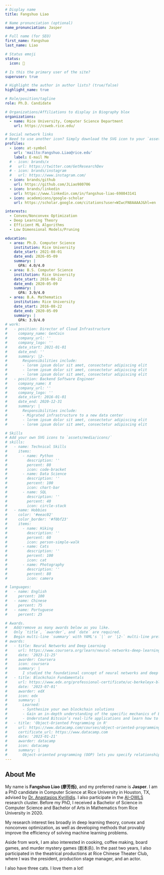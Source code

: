 ```yaml
---
# Display name
title: Fangshuo Liao

# Name pronunciation (optional)
name_pronunciation: Jasper

# Full name (for SEO)
first_name: Fangshuo
last_name: Liao

# Status emoji
status:
  icon: 💭

# Is this the primary user of the site?
superuser: true

# Highlight the author in author lists? (true/false)
highlight_name: true

# Role/position/tagline
role: Ph.D. Candidate

# Organizations/Affiliations to display in Biography blox
organizations:
  - name: Rice University, Computer Science Department
    url: https://csweb.rice.edu/

# Social network links
# Need to use another icon? Simply download the SVG icon to your `assets/media/icons/` folder.
profiles:
  - icon: at-symbol
    url: 'mailto:Fangshuo.Liao@rice.edu'
    label: E-mail Me
  # - icon: brands/x
  #   url: https://twitter.com/GetResearchDev
  # - icon: brands/instagram
  #   url: https://www.instagram.com/
  - icon: brands/github
    url: https://github.com/JLiao980706
  - icon: brands/linkedin
    url: https://www.linkedin.com/in/fangshuo-liao-698043141
  - icon: academicons/google-scholar
    url: https://scholar.google.com/citations?user=WIwcFN8AAAAJ&hl=en

interests:
  - Convex/Nonconvex Optimization
  - Deep Learning Theory
  - Efficient ML Algorithms
  - Low Dimensional Models/Pruning

education:
  - area: Ph.D. Computer Science
    institution: Rice University
    date_start: 2021-08-01
    date_end: 2026-05-09
    summary: |
      GPA: 4.0/4.0
  - area: B.S. Computer Science
    institution: Rice University
    date_start: 2016-08-22
    date_end: 2020-05-09
    summary: |
      GPA: 3.9/4.0
  - area: B.A. Mathematics
    institution: Rice University
    date_start: 2016-08-22
    date_end: 2020-05-09
    summary: |
      GPA: 3.9/4.0
# work:
#   - position: Director of Cloud Infrastructure
#     company_name: GenCoin
#     company_url: ''
#     company_logo: ''
#     date_start: 2021-01-01
#     date_end: ''
#     summary: |2-
#       Responsibilities include:
#       - lorem ipsum dolor sit amet, consectetur adipiscing elit
#       - lorem ipsum dolor sit amet, consectetur adipiscing elit
#       - lorem ipsum dolor sit amet, consectetur adipiscing elit
#   - position: Backend Software Engineer
#     company_name: X
#     company_url: ''
#     company_logo: ''
#     date_start: 2016-01-01
#     date_end: 2020-12-31
#     summary: |
#       Responsibilities include:
#       - Migrated infrastructure to a new data center
#       - lorem ipsum dolor sit amet, consectetur adipiscing elit
#       - lorem ipsum dolor sit amet, consectetur adipiscing elit

# Skills
# Add your own SVG icons to `assets/media/icons/`
# skills:
#   - name: Technical Skills
#     items:
#       - name: Python
#         description: ''
#         percent: 80
#         icon: code-bracket
#       - name: Data Science
#         description: ''
#         percent: 100
#         icon: chart-bar
#       - name: SQL
#         description: ''
#         percent: 40
#         icon: circle-stack
#   - name: Hobbies
#     color: '#eeac02'
#     color_border: '#f0bf23'
#     items:
#       - name: Hiking
#         description: ''
#         percent: 60
#         icon: person-simple-walk
#       - name: Cats
#         description: ''
#         percent: 100
#         icon: cat
#       - name: Photography
#         description: ''
#         percent: 80
#         icon: camera

# languages:
#   - name: English
#     percent: 100
#   - name: Chinese
#     percent: 75
#   - name: Portuguese
#     percent: 25

# Awards.
#   Add/remove as many awards below as you like.
#   Only `title`, `awarder`, and `date` are required.
#   Begin multi-line `summary` with YAML's `|` or `|2-` multi-line prefix and indent 2 spaces below.
# awards:
#   - title: Neural Networks and Deep Learning
#     url: https://www.coursera.org/learn/neural-networks-deep-learning
#     date: '2023-11-25'
#     awarder: Coursera
#     icon: coursera
#     summary: |
#       I studied the foundational concept of neural networks and deep learning. By the end, I was familiar with the significant technological trends driving the rise of deep learning; build, train, and apply fully connected deep neural networks; implement efficient (vectorized) neural networks; identify key parameters in a neural network’s architecture; and apply deep learning to your own applications.
#   - title: Blockchain Fundamentals
#     url: https://www.edx.org/professional-certificate/uc-berkeleyx-blockchain-fundamentals
#     date: '2023-07-01'
#     awarder: edX
#     icon: edx
#     summary: |
#       Learned:
#       - Synthesize your own blockchain solutions
#       - Gain an in-depth understanding of the specific mechanics of Bitcoin
#       - Understand Bitcoin’s real-life applications and learn how to attack and destroy Bitcoin, Ethereum, smart contracts and Dapps, and alternatives to Bitcoin’s Proof-of-Work consensus algorithm
#   - title: 'Object-Oriented Programming in R'
#     url: https://www.datacamp.com/courses/object-oriented-programming-with-s3-and-r6-in-r
#     certificate_url: https://www.datacamp.com
#     date: '2023-01-21'
#     awarder: datacamp
#     icon: datacamp
#     summary: |
#       Object-oriented programming (OOP) lets you specify relationships between functions and the objects that they can act on, helping you manage complexity in your code. This is an intermediate level course, providing an introduction to OOP, using the S3 and R6 systems. S3 is a great day-to-day R programming tool that simplifies some of the functions that you write. R6 is especially useful for industry-specific analyses, working with web APIs, and building GUIs.
---
```


## About Me

My name is <b>Fangshuo Liao (廖芳烁)</b>, and my preferred name is <b>Jasper</b>. I am a PhD candidate in Computer Science at Rice University in Houston, TX, advised by <a href="https://akyrillidis.github.io/about/">Dr. Anastasios Kyrillidis</a>. I also participate in the <a href='https://akyrillidis.github.io/aiowls/'>AI-OWLS</a> research cluster. Before my PhD, I received a Bachelor of Science in Computer Science and Bachelor of Arts in Mathematics from Rice University in 2020.

My research interest lies broadly in deep learning theory, convex and nonconvex optimization, as well as developing methods that provably improve the efficiency of solving machine learning problems.

Aside from work, I am also interested in cooking, coffee making, board games, and murder mystery games (剧本杀). In the past two years, I also participated in the theatrical productions at Rice Chinese Theater Club, where I was the president, production stage manager, and an actor.

I also have three cats. I love them a lot!
